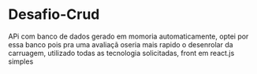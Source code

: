 # Desafio-Crud

APi com banco de dados gerado em momoria automaticamente, optei por essa banco pois pra uma avaliaçã oseria mais rapido o desenrolar da carruagem, utilizado todas as tecnologia solicitadas, front em react.js simples
